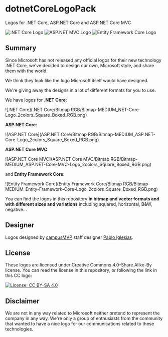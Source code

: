 # dotnetCoreLogoPack
Logos for .NET Core, ASP.NET Core and ASP.NET Core MVC

![.NET Core Logo](.NET%20Core/Bitmap%20RGB/NET-Core-Logo_2colors_Boxed_RGB_bitmap_MEDIUM.png)
![ASP.NET MVC Logo](ASP.NET%20Core%20MVC/Bitmap%20RGB/ASP.NET-Core-MVC_Logo_2colors_Boxed_RGB_bitmap_MEDIUM.png)
![Entity Framework Core Logo](Entity%20Framework%20Core/Bitmap%20RGB/Bitmap-MEDIUM_Entity-Framework-Core-Logo_2Colors_Boxed_RGB.png)

## Summary

Since Microsoft has not released any official logos for their new technology .NET Core, we've decided to design our own, Microsoft style, and share them with the world.

We think they look like the logo Microsoft itself would have designed.

We're giving away the designs in a lot of different formats for you to use.

We have logos for **.NET Core**:

![.NET Core](.NET Core/Bitmap RGB/Bitmap-MEDIUM_NET-Core-Logo_2colors_Square_Boxed_RGB.png)

**ASP.NET Core**:

![ASP.NET Core](ASP.NET Core/Bitmap RGB/Bitmap-MEDIUM_ASP.NET-Core-Logo_2colors_Square_Boxed_RGB.png)

**ASP.NET Core MVC**:

![ASP.NET Core MVC](ASP.NET Core MVC/Bitmap RGB/Bitmap-MEDIUM_ASP.NET-Core-MVC-Logo_2colors_Square_Boxed_RGB.png)

and **Entity Framework Core**:

![Entity Framework Core](Entity Framework Core/Bitmap RGB/Bitmap-MEDIUM_Entity-Framework-Core-Logo_2colors_Square_Boxed_RGB.png)


You can find the logos in this repository **in bitmap and vector formats and with different sizes and variations** including squared, horizontal, B&W, negative...

## Designer
Logos designed by [campusMVP](http://www.campusmvp.es) staff designer [Pablo Iglesias](https://twitter.com/piglesias).

## License
These logos are licensed under Creative Commons 4.0-Share Alike-By license. You can read the license in this repository, or following the link in this CC logo:

[![License: CC BY-SA 4.0](https://licensebuttons.net/l/by-sa/4.0/80x15.png)](http://creativecommons.org/licenses/by-sa/4.0/)

## Disclaimer
We are not in any way related to Microsoft neither pretend to represent the company in any way. We're only a group of enthusiasts from the community that wanted to have a nice logo for our communications related to these technologies.
